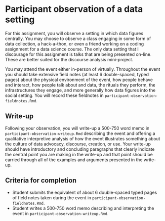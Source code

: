 # Participant observation of a data setting

For this assignment, you will observe a setting in which data figures centrally. You may choose to observe a class engaging in some form of data collection, a hack-a-thon, or even a friend working on a coding assignment for a data science course. The only data setting that I discourage for this assignment is talks that are being presented on-line. These are better suited for the discourse analysis mini-project. 

You may attend the event either in-person of virtually. Throughout the event you should take extensive field notes (at least 6 double-spaced, typed pages) about the physical environment of the event, how people behave and interact, how people talk about and data, the rituals they perform, the infrastructures they engage, and more generally how data figures into the social setting. You will record these fieldnotes in `participant-observation-fieldnotes.Rmd`.

## Write-up

Following your observation, you will write-up a 500-750 word memo in `participant-observation-writeup.Rmd` describing the event and offering a qualitative interpretive analysis of how the event illustrates something about the culture of data advocacy, discourse, creation, or use.  Your write-up should have introductory and concluding paragraphs that clearly indicate the central point you are making in the write-up and that point should be carried through all of the examples and arguments presented in the write-up.

## Criteria for completion

* Student submits the equivalent of about 6 double-spaced typed pages of field notes taken during the event in `participant-observation-fieldnotes.Rmd`.
* Student writes a 500-750 word memo describing and interpreting the event in `participant-observation-writeup.Rmd`. 